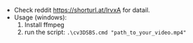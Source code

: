 - Check reddit https://shorturl.at/lrvxA for datail.
- Usage (windows):
  1. Install ffmpeg
  2. run the script: `.\cv3DSBS.cmd "path_to_your_video.mp4"`
